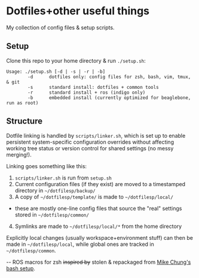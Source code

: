 # Dotfiles+other useful things
My collection of config files & setup scripts.

## Setup
Clone this repo to your home directory & run `./setup.sh`:
```
Usage: ./setup.sh [-d | -s | -r | -b]
        -d      dotfiles only: config files for zsh, bash, vim, tmux, & git
        -s      standard install: dotfiles + common tools
        -r      standard install + ros (indigo only)
        -b      embedded install (currently optimized for beaglebone, run as root)
```

## Structure
Dotfile linking is handled by `scripts/linker.sh`, which is set up to enable persistent system-specific configuration overrides without affecting working tree status or version control for shared settings (no messy merging!).

Linking goes something like this:

1. `scripts/linker.sh` is run from `setup.sh`
2. Current configuration files (if they exist) are moved to a timestamped directory in `~/dotfilesp/backup/`
3. A copy of `~/dotfilesp/template/` is made to `~/dotfilesp/local/`
 - these are mostly one-line config files that source the "real" settings stored in `~/dotfilesp/common/`
4. Symlinks are made to `~/dotfilesp/local/*` from the home directory

Explicitly local changes (usually workspace+environment stuff) can then be made in `~/dotfilesp/local`, while global ones are tracked in `~/dotfilesp/common`.

--
ROS macros for zsh ~~inspired by~~ stolen & repackaged from [Mike Chung's bash setup](http://github.com/mjyc/dotfiles).
